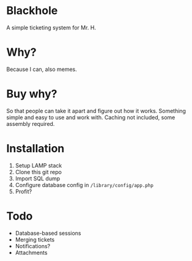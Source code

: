 # Blackhole
A simple ticketing system for Mr. H.

# Why?
Because I can, also memes.

# Buy why?
So that people can take it apart and figure out how it works. Something simple and easy to use and work with.
Caching not included, some assembly required. 

# Installation
1. Setup LAMP stack
2. Clone this git repo
3. Import SQL dump
4. Configure database config in `/library/config/app.php`
5. Profit?

# Todo
* Database-based sessions
* Merging tickets
* Notifications?
* Attachments
